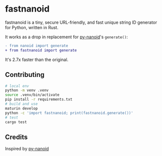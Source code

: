 # fastnanoid

fastnanoid is a tiny, secure URL-friendly, and fast unique string ID generator for Python, written in Rust.

It works as a drop in replacement for [py-nanoid](https://github.com/puyuan/py-nanoid)'s `generate()`:

```diff
- from nanoid import generate
+ from fastnanoid import generate
```

It's 2.7x faster than the original.

## Contributing

```sh
# local env
python -m venv .venv
source .venv/bin/activate
pip install -r requirements.txt
# build and use
maturin develop
python -c 'import fastnanoid; print(fastnanoid.generate())'
# test
cargo test
```

## Credits

Inspired by [py-nanoid](https://github.com/puyuan/py-nanoid)
